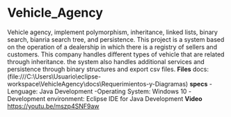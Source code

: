 # Vehicle_Agency
Vehicle agency, implement polymorphism, inheritance, linked lists, binary search, bianria search tree, and persistence.
This project is a system based on the operation of a dealership in which there is a registry of sellers and customers. 
This company handles different types of vehicle that are related through inheritance. the system also handles additional services 
and persistence through binary structures and export csv files.
**Files** 
docs: (file:///C:\Users\Usuario\eclipse-workspace\VehicleAgency\docs\Requerimientos-y-Diagramas)
**specs**
-Lenguage: Java Development
-Operating System: Windows 10
-Development environment: Eclipse IDE for Java Development
**Video**
https://youtu.be/mszp4SNF9aw
